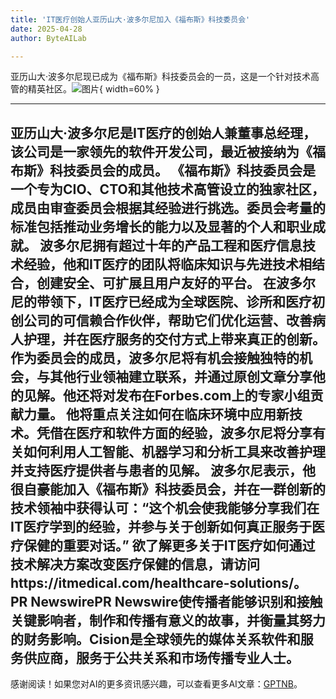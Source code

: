 ```yaml
---
title: 'IT医疗创始人亚历山大·波多尔尼加入《福布斯》科技委员会'
date: 2025-04-28
author: ByteAILab

---
```


亚历山大·波多尔尼现已成为《福布斯》科技委员会的一员，这是一个针对技术高管的精英社区。![图片](https://ai-techpark.com/wp-content/uploads/IT-Medical.jpg){ width=60% }

---

亚历山大·波多尔尼是IT医疗的创始人兼董事总经理，该公司是一家领先的软件开发公司，最近被接纳为《福布斯》科技委员会的成员。
《福布斯》科技委员会是一个专为CIO、CTO和其他技术高管设立的独家社区，成员由审查委员会根据其经验进行挑选。委员会考量的标准包括推动业务增长的能力以及显著的个人和职业成就。
波多尔尼拥有超过十年的产品工程和医疗信息技术经验，他和IT医疗的团队将临床知识与先进技术相结合，创建安全、可扩展且用户友好的平台。
在波多尔尼的带领下，IT医疗已经成为全球医院、诊所和医疗初创公司的可信赖合作伙伴，帮助它们优化运营、改善病人护理，并在医疗服务的交付方式上带来真正的创新。
作为委员会的成员，波多尔尼将有机会接触独特的机会，与其他行业领袖建立联系，并通过原创文章分享他的见解。他还将对发布在Forbes.com上的专家小组贡献力量。
他将重点关注如何在临床环境中应用新技术。凭借在医疗和软件方面的经验，波多尔尼将分享有关如何利用人工智能、机器学习和分析工具来改善护理并支持医疗提供者与患者的见解。
波多尔尼表示，他很自豪能加入《福布斯》科技委员会，并在一群创新的技术领袖中获得认可：“这个机会使我能够分享我们在IT医疗学到的经验，并参与关于创新如何真正服务于医疗保健的重要对话。”
欲了解更多关于IT医疗如何通过技术解决方案改变医疗保健的信息，请访问https://itmedical.com/healthcare-solutions/。
PR NewswirePR Newswire使传播者能够识别和接触关键影响者，制作和传播有意义的故事，并衡量其努力的财务影响。Cision是全球领先的媒体关系软件和服务供应商，服务于公共关系和市场传播专业人士。
---
感谢阅读！如果您对AI的更多资讯感兴趣，可以查看更多AI文章：[GPTNB](https://gptnb.com)。